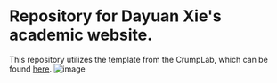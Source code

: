 
# Repository for Dayuan Xie's academic  website.
This repository utilizes the template from the CrumpLab, which can be found [here]( https://github.com/CrumpLab/LabJournalWebsite). ![image](https://github.com/dayuanxie/dayuanxie.github.io/assets/53955292/1ad584ef-74b7-4faf-9bcd-72241051f02a)
